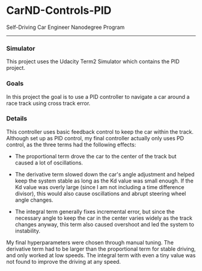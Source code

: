 # CarND-Controls-PID
Self-Driving Car Engineer Nanodegree Program

---

### Simulator

This project uses the Udacity Term2 Simulator which contains the PID project.

### Goals

In this project the goal is to use a PID controller to navigate a car around a race track using cross track error.
 
### Details

This controller uses basic feedback control to keep the car within the track. Although set up as PID control, my final controller actually only uses PD control, as the three terms had the following effects:

- The proportional term drove the car to the center of the track but caused a lot of oscillations.

- The derivative term slowed down the car's angle adjustment and helped keep the system stable as long as the Kd value was small enough. If the Kd value was overly large (since I am not including a time difference divisor), this would also cause oscillations and abrupt steering wheel angle changes.

- The integral term generally fixes incremental error, but since the necessary angle to keep the car in the center varies widely as the track changes anyway, this term also caused overshoot and led the system to instability.

My final hyperparameters were chosen through manual tuning. The derivative term had to be larger than the proportional term for stable driving, and only worked at low speeds. The integral term with even a tiny value was not found to improve the driving at any speed.

